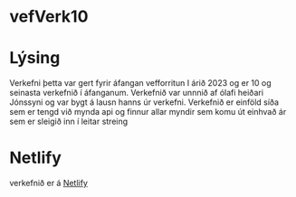 # vefVerk10

# Lýsing
Verkefni þetta var gert fyrir áfangan vefforritun I árið 2023 og er 10 og seinasta verkefnið í áfanganum. Verkefnið var unnnið af ólafi heiðari Jónssyni og var bygt á lausn hanns úr verkefni.
Verkefnið er einföld síða sem er tengd við mynda api og finnur allar myndir sem komu út einhvað ár sem er sleigið inn í leitar streing

# Netlify
verkefnið er á [Netlify]()

